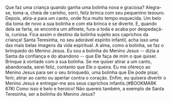 
Que faz uma criança quando ganha uma bolinha nova e graciosa? Alegra-se, toma-a, cheia de carinho, sorri, feliz brinca com seu pequenino tesouro. Depois, atira-a para um canto, onde fica muito tempo esquecida. Um belo dia toma de novo a sua bolinha e com ela brinca e se diverte. E, quando dela se farta, se encontra um alfinete, fura-a toda e acaba por despedaçá-la, curiosa. Fica assim o destino da bolinha sujeito aos caprichos da criança! Santa Teresinha, no seu adorável espírito infantil, acha isso uma das mais belas imagens da vida espiritual. A alma, como a bolinha, se faz o brinquedo do Menino Jesus. Eu sou a bolinha do Menino Jesus -- dizia a Santa da confiança e do abandono -- que Ele faça de mim o que quiser. Brinque à vontade com a sua bolinha. Se me quiser atirar a um canto, abandonada, serei feliz, contanto que Ele o queira. Eu me ofereço ao Menino Jesus para ser o seu brinquedo, uma bolinha que Ele pode pisar, ferir, atirar ao canto ou apertar contra o coração. Enfim, eu quisera divertir o Menino Jesus e entregar-me aos seus caprichos infantis.(#BOOKMARK 67#) Como isso é belo e heroico! Não quereis também, a exemplo de Santa Teresinha, ser a bolinha do Menino Jesus?

